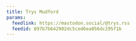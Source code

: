 ```yaml
---
title: Trys Mudford
params:
  feedlink: https://mastodon.social/@trys.rss
  feedid: 897b7b642902dc5ced6ea056dc295f1b
---
```

